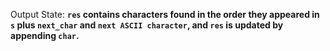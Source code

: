Output State: **`res` contains characters found in the order they appeared in `s` plus `next_char` and `next ASCII character`, and `res` is updated by appending `char`.**